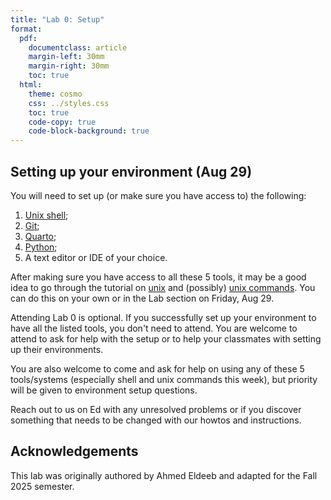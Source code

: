 ```yaml
---
title: "Lab 0: Setup"
format:
  pdf:
    documentclass: article
    margin-left: 30mm
    margin-right: 30mm
    toc: true
  html:
    theme: cosmo
    css: ../styles.css
    toc: true
    code-copy: true
    code-block-background: true
---
```


## Setting up your environment (Aug 29)

You will need to set up (or make sure you have access to) the following:

1. [Unix shell](../howtos/accessUnixCommandLine.md);
2. [Git](../howtos/installGit.md);
3. [Quarto](../howtos/installQuarto.qmd);
4. [Python](../howtos/accessPython.md);
5. A text editor or IDE of your choice.

After making sure you have access to all these 5 tools, it may be a good idea to go through the tutorial on [unix](https://berkeley-scf.github.io/tutorial-unix-basics/) and (possibly) [unix commands](https://www.unixtutorial.org/basic-unix-commands). You can do this on your own or in the Lab section on Friday, Aug 29.

Attending Lab 0 is optional. If you successfully set up your environment to have all the listed tools, you don't need to attend. You are welcome to attend to ask for help with the setup or to help your classmates with setting up their environments.

You are also welcome to come and ask for help on using any of these 5 tools/systems (especially shell and unix commands this week), but priority will be given to environment setup questions.

Reach out to us on Ed with any unresolved problems or if you discover something that needs to be changed with our howtos and instructions.

## Acknowledgements

This lab was originally authored by Ahmed Eldeeb and adapted for the Fall 2025 semester.

